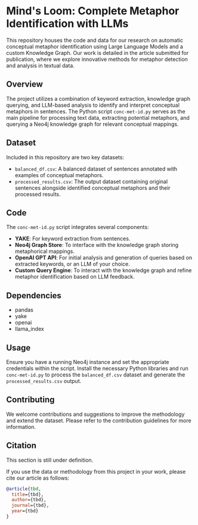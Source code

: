# Mind's Loom: Complete Metaphor Identification with LLMs

This repository houses the code and data for our research on automatic conceptual metaphor identification using Large Language Models and a custom Knowledge Graph. Our work is detailed in the article submitted for publication, where we explore innovative methods for metaphor detection and analysis in textual data.

## Overview

The project utilizes a combination of keyword extraction, knowledge graph querying, and LLM-based analysis to identify and interpret conceptual metaphors in sentences. The Python script `conc-met-id.py` serves as the main pipeline for processing text data, extracting potential metaphors, and querying a Neo4j knowledge graph for relevant conceptual mappings.

## Dataset

Included in this repository are two key datasets:
- `balanced_df.csv`: A balanced dataset of sentences annotated with examples of conceptual metaphors.
- `processed_results.csv`: The output dataset containing original sentences alongside identified conceptual metaphors and their processed results.

## Code

The `conc-met-id.py` script integrates several components:
- **YAKE**: For keyword extraction from sentences.
- **Neo4j Graph Store**: To interface with the knowledge graph storing metaphorical mappings.
- **OpenAI GPT API**: For initial analysis and generation of queries based on extracted keywords, or an LLM of your choice.
- **Custom Query Engine**: To interact with the knowledge graph and refine metaphor identification based on LLM feedback.

## Dependencies

- pandas
- yake
- openai
- llama_index

## Usage

Ensure you have a running Neo4j instance and set the appropriate credentials within the script. Install the necessary Python libraries and run `conc-met-id.py` to process the `balanced_df.csv` dataset and generate the `processed_results.csv` output.

## Contributing

We welcome contributions and suggestions to improve the methodology and extend the dataset. Please refer to the contribution guidelines for more information.

## Citation

This section is still under definition.

If you use the data or methodology from this project in your work, please cite our article as follows:
```bibtex
@article{tbd,
  title={tbd},
  author={tbd},
  journal={tbd},
  year={tbd}
}
